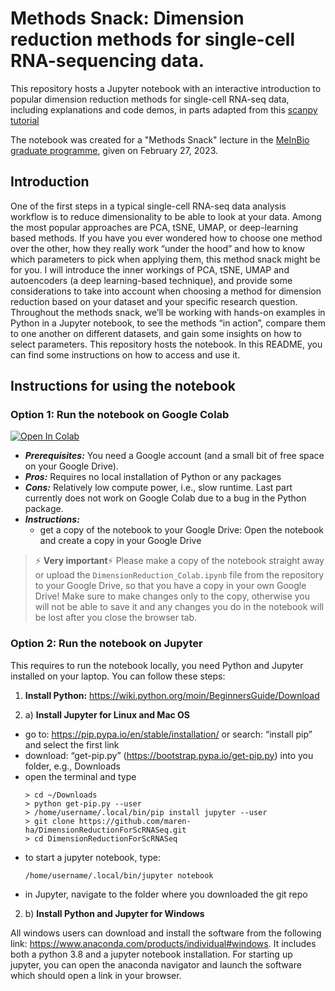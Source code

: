 # Methods Snack: Dimension reduction methods for single-cell RNA-sequencing data. 

This repository hosts a Jupyter notebook with an interactive introduction to popular dimension reduction methods for single-cell RNA-seq data, including explanations and code demos, in parts adapted from this [scanpy tutorial](https://scanpy-tutorials.readthedocs.io/en/latest/pbmc3k.html#)

The notebook was created for a "Methods Snack" lecture in the [MeInBio graduate programme](https://www.meinbio.uni-freiburg.de), given on February 27, 2023. 

## Introduction 

One of the first steps in a typical single-cell RNA-seq data analysis workflow is to reduce dimensionality to be able to look at your data. Among the most popular approaches are PCA, tSNE, UMAP, or deep-learning based methods. If you have you ever wondered how to choose one method over the other, how they really work “under the hood” and how to know which parameters to pick when applying them, this method snack might be for you. 
I will introduce the inner workings of PCA, tSNE, UMAP and autoencoders (a deep learning-based technique), and provide some considerations to take into account when choosing a method for dimension reduction based on your dataset and your specific research question. Throughout the methods snack, we’ll be working with hands-on examples in Python in a Jupyter notebook, to see the methods “in action”, compare them to one another on different datasets, and gain some insights on how to select parameters. This repository hosts the notebook. In this README, you can find some instructions on how to access and use it. 

## Instructions for using the notebook 

### **Option 1: Run the notebook on Google Colab**

<a href="https://colab.research.google.com/github/maren-ha/DimensionReductionForScRNASeq/blob/main/DimensionReduction_Colab.ipynb" target="_parent"><img src="https://colab.research.google.com/assets/colab-badge.svg" alt="Open In Colab"/></a>

* ***Prerequisites:*** You need a Google account (and a small bit of free space on your Google Drive). 
* ***Pros:*** Requires no local installation of Python or any packages
* ***Cons:*** Relatively low compute power, i.e., slow runtime. Last part currently does not work on Google Colab due to a bug in the Python package. 
* ***Instructions:***
  * get a copy of the notebook to your Google Drive: Open the notebook and create a copy in your Google Drive 
> :zap: **Very important**:zap: Please make a copy of the notebook straight away or upload the `DimensionReduction_Colab.ipynb` file from the repository to your Google Drive, so that you have a copy in your own Google Drive! Make sure to make changes only to the copy, otherwise you will not be able to save it and any changes you do in the notebook will be lost after you close the browser tab. 

### **Option 2: Run the notebook on Jupyter**

This requires to run the notebook locally, you need Python and Jupyter installed on your laptop. You can follow these steps:  

1) **Install Python:** https://wiki.python.org/moin/BeginnersGuide/Download

2) a) **Install Jupyter for Linux and Mac OS**
 - go to: https://pip.pypa.io/en/stable/installation/
    or search: “install pip” and select the first link
 - download: “get-pip.py” (https://bootstrap.pypa.io/get-pip.py) into you folder, e.g., Downloads
 - open the terminal and type
    ``` 
    > cd ~/Downloads
    > python get-pip.py --user
    > /home/username/.local/bin/pip install jupyter --user
    > git clone https://github.com/maren-ha/DimensionReductionForScRNASeq.git
    > cd DimensionReductionForScRNASeq
    ```
 - to start a jupyter notebook, type: 
    ``` 
    /home/username/.local/bin/jupyter notebook
    ```
 - in Jupyter, navigate to the folder where you downloaded the git repo

2) b) **Install Python and Jupyter for Windows**

All windows users can download and install the software from the following link: https://www.anaconda.com/products/individual#windows. It includes both a python 3.8 and a jupyter notebook installation. For starting up jupyter, you can open the anaconda navigator and launch the software which should open a link in your browser.
